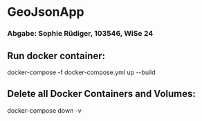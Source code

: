 # GeoJsonApp
### Abgabe: Sophie Rüdiger, 103546, WiSe 24

## Run docker container:

docker-compose -f docker-compose.yml up --build


## Delete all Docker Containers and Volumes:

docker-compose down -v

